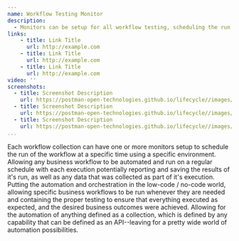 ```yaml
---
name: Workflow Testing Monitor
description: 
  - Monitors can be setup for all workflow testing, scheduling the run of workflow tests when needed and configuring to run from the regions that matter most to business operations, making sure that essential business capabilities are working as designed and delivering as expected on a 24/7 schedule.
links:
    - title: Link Title
      url: http://example.com
    - title: Link Title
      url: http://example.com
    - title: Link Title
      url: http://example.com            
video: ''
screenshots:
  - title: Screenshot Description
    url: https://postman-open-technologies.github.io/lifecycle//images/postman-screenshot.png          
  - title: Screenshot Description
    url: https://postman-open-technologies.github.io/lifecycle//images/postman-screenshot.png  
  - title: Screenshot Description
    url: https://postman-open-technologies.github.io/lifecycle//images/postman-screenshot.png   
...
```

Each workflow collection can have one or more monitors setup to schedule the run of the workflow at a specific time using a specific environment. Allowing any business workflow to be automated and run on a regular schedule with each execution potentially reporting and saving the results of it's run, as well as any data that was collected as part of it's execution. Putting the automation and orchestration in the low-code / no-code world, allowing specific business workflows to be run whenever they are needed and containing the proper testing to ensure that everything executed as expected, and the desired business outcomes were achieved. Allowing for the automation of anything defined as a collection, which is defined by any capability that can be defined as an API--leaving for a pretty wide world of automation possibilities.